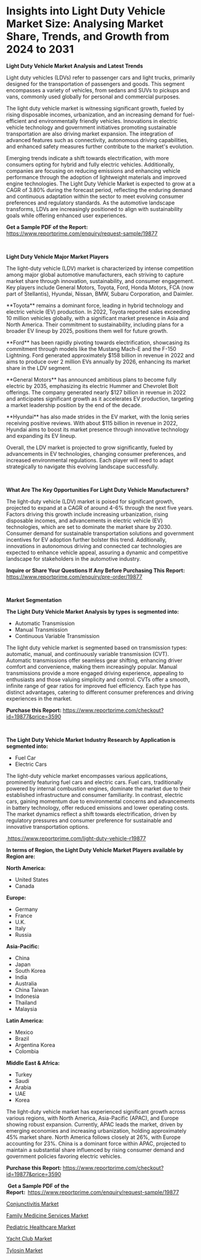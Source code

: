 <p><h1>Insights into Light Duty Vehicle Market Size: Analysing Market Share, Trends, and Growth from 2024 to 2031</h1></p><p><strong>Light Duty Vehicle Market Analysis and Latest Trends</strong></p>
<p><p>Light duty vehicles (LDVs) refer to passenger cars and light trucks, primarily designed for the transportation of passengers and goods. This segment encompasses a variety of vehicles, from sedans and SUVs to pickups and vans, commonly used globally for personal and commercial purposes. </p><p>The light duty vehicle market is witnessing significant growth, fueled by rising disposable incomes, urbanization, and an increasing demand for fuel-efficient and environmentally friendly vehicles. Innovations in electric vehicle technology and government initiatives promoting sustainable transportation are also driving market expansion. The integration of advanced features such as connectivity, autonomous driving capabilities, and enhanced safety measures further contribute to the market's evolution.</p><p>Emerging trends indicate a shift towards electrification, with more consumers opting for hybrid and fully electric vehicles. Additionally, companies are focusing on reducing emissions and enhancing vehicle performance through the adoption of lightweight materials and improved engine technologies. The Light Duty Vehicle Market is expected to grow at a CAGR of 3.80% during the forecast period, reflecting the enduring demand and continuous adaptation within the sector to meet evolving consumer preferences and regulatory standards. As the automotive landscape transforms, LDVs are increasingly positioned to align with sustainability goals while offering enhanced user experiences.</p></p>
<p><strong>Get a Sample PDF of the Report:&nbsp;</strong> <a href="https://www.reportprime.com/enquiry/request-sample/19877?utm_campaign=1134&utm_medium=2&utm_source=Github&utm_content=ia&utm_term=23112024&utm_id=light-duty-vehicle">https://www.reportprime.com/enquiry/request-sample/19877</a></p>
<p>&nbsp;</p>
<p><strong>Light Duty Vehicle Major Market Players</strong></p>
<p><p>The light-duty vehicle (LDV) market is characterized by intense competition among major global automotive manufacturers, each striving to capture market share through innovation, sustainability, and consumer engagement. Key players include General Motors, Toyota, Ford, Honda Motors, FCA (now part of Stellantis), Hyundai, Nissan, BMW, Subaru Corporation, and Daimler.</p><p>**Toyota** remains a dominant force, leading in hybrid technology and electric vehicle (EV) production. In 2022, Toyota reported sales exceeding 10 million vehicles globally, with a significant market presence in Asia and North America. Their commitment to sustainability, including plans for a broader EV lineup by 2025, positions them well for future growth.</p><p>**Ford** has been rapidly pivoting towards electrification, showcasing its commitment through models like the Mustang Mach-E and the F-150 Lightning. Ford generated approximately $158 billion in revenue in 2022 and aims to produce over 2 million EVs annually by 2026, enhancing its market share in the LDV segment.</p><p>**General Motors** has announced ambitious plans to become fully electric by 2035, emphasizing its electric Hummer and Chevrolet Bolt offerings. The company generated nearly $127 billion in revenue in 2022 and anticipates significant growth as it accelerates EV production, targeting a market leadership position by the end of the decade.</p><p>**Hyundai** has also made strides in the EV market, with the Ioniq series receiving positive reviews. With about $115 billion in revenue in 2022, Hyundai aims to boost its market presence through innovative technology and expanding its EV lineup.</p><p>Overall, the LDV market is projected to grow significantly, fueled by advancements in EV technologies, changing consumer preferences, and increased environmental regulations. Each player will need to adapt strategically to navigate this evolving landscape successfully.</p></p>
<p>&nbsp;</p>
<p><strong>What Are The Key Opportunities For Light Duty Vehicle Manufacturers?</strong></p>
<p><p>The light-duty vehicle (LDV) market is poised for significant growth, projected to expand at a CAGR of around 4-6% through the next five years. Factors driving this growth include increasing urbanization, rising disposable incomes, and advancements in electric vehicle (EV) technologies, which are set to dominate the market share by 2030. Consumer demand for sustainable transportation solutions and government incentives for EV adoption further bolster this trend. Additionally, innovations in autonomous driving and connected car technologies are expected to enhance vehicle appeal, assuring a dynamic and competitive landscape for stakeholders in the automotive industry.</p></p>
<p><strong>Inquire or Share Your Questions If Any Before Purchasing This Report:</strong> <a href="https://www.reportprime.com/enquiry/pre-order/19877?utm_campaign=1134&utm_medium=2&utm_source=Github&utm_content=ia&utm_term=23112024&utm_id=light-duty-vehicle">https://www.reportprime.com/enquiry/pre-order/19877</a></p>
<p>&nbsp;</p>
<p><strong>Market Segmentation</strong></p>
<p><strong>The Light Duty Vehicle Market Analysis by types is segmented into:</strong></p>
<p><ul><li>Automatic Transmission</li><li>Manual Transmission</li><li>Continuous Variable Transmission</li></ul></p>
<p><p>The light duty vehicle market is segmented based on transmission types: automatic, manual, and continuously variable transmission (CVT). Automatic transmissions offer seamless gear shifting, enhancing driver comfort and convenience, making them increasingly popular. Manual transmissions provide a more engaged driving experience, appealing to enthusiasts and those valuing simplicity and control. CVTs offer a smooth, infinite range of gear ratios for improved fuel efficiency. Each type has distinct advantages, catering to different consumer preferences and driving experiences in the market.</p></p>
<p><strong>Purchase this Report:&nbsp;</strong><a href="https://www.reportprime.com/checkout?id=19877&price=3590&utm_campaign=1134&utm_medium=2&utm_source=Github&utm_content=ia&utm_term=23112024&utm_id=light-duty-vehicle">https://www.reportprime.com/checkout?id=19877&price=3590</a></p>
<p>&nbsp;</p>
<p><strong>The Light Duty Vehicle Market Industry Research by Application is segmented into:</strong></p>
<p><ul><li>Fuel Car</li><li>Electric Cars</li></ul></p>
<p><p>The light-duty vehicle market encompasses various applications, prominently featuring fuel cars and electric cars. Fuel cars, traditionally powered by internal combustion engines, dominate the market due to their established infrastructure and consumer familiarity. In contrast, electric cars, gaining momentum due to environmental concerns and advancements in battery technology, offer reduced emissions and lower operating costs. The market dynamics reflect a shift towards electrification, driven by regulatory pressures and consumer preference for sustainable and innovative transportation options.</p></p>
<p><a href="https://www.reportprime.com/light-duty-vehicle-r19877?utm_campaign=1134&utm_medium=2&utm_source=Github&utm_content=ia&utm_term=23112024&utm_id=light-duty-vehicle">&nbsp;https://www.reportprime.com/light-duty-vehicle-r19877</a></p>
<p><strong>In terms of Region, the Light Duty Vehicle Market Players available by Region are:</strong></p>
<p>
    <p> <strong> North America: </strong>
        <ul>
            <li>United States</li>
            <li>Canada</li>
        </ul>
        </p> 
    <p> <strong> Europe: </strong>
        <ul>
            <li>Germany</li>
            <li>France</li>
            <li>U.K.</li>
            <li>Italy</li>
            <li>Russia</li>
        </ul>
        </p> 
    <p> <strong> Asia-Pacific: </strong>
        <ul>
            <li>China</li>
            <li>Japan</li>
            <li>South Korea</li>
            <li>India</li>
            <li>Australia</li>
            <li>China Taiwan</li>
            <li>Indonesia</li>
            <li>Thailand</li>
            <li>Malaysia</li>
        </ul>
        </p> 
    <p> <strong> Latin America: </strong>
        <ul>
            <li>Mexico</li>
            <li>Brazil</li>
            <li>Argentina Korea</li>
            <li>Colombia</li>
        </ul>
        </p> 
    <p> <strong> Middle East & Africa: </strong>
        <ul>
            <li>Turkey</li>
            <li>Saudi</li>
            <li>Arabia</li>
            <li>UAE</li>
            <li>Korea</li>
        </ul>
    </p>
    </p>
<p><p>The light-duty vehicle market has experienced significant growth across various regions, with North America, Asia-Pacific (APAC), and Europe showing robust expansion. Currently, APAC leads the market, driven by emerging economies and increasing urbanization, holding approximately 45% market share. North America follows closely at 26%, with Europe accounting for 23%. China is a dominant force within APAC, projected to maintain a substantial share influenced by rising consumer demand and government policies favoring electric vehicles.</p></p>
<p><strong>Purchase this Report: </strong><a href="https://www.reportprime.com/checkout?id=19877&price=3590&utm_campaign=1134&utm_medium=2&utm_source=Github&utm_content=ia&utm_term=23112024&utm_id=light-duty-vehicle">https://www.reportprime.com/checkout?id=19877&price=3590</a></p>
<p>&nbsp;<strong>Get a Sample PDF of the Report:&nbsp;&nbsp;</strong><a href="https://www.reportprime.com/enquiry/request-sample/19877?utm_campaign=1134&utm_medium=2&utm_source=Github&utm_content=ia&utm_term=23112024&utm_id=light-duty-vehicle">https://www.reportprime.com/enquiry/request-sample/19877</a></p>
<p><strong></strong></p>
<p><p><a href="https://www.linkedin.com/pulse/remarkable-cagr-66-research-thoroughly-analyzes-value-market-puwyf?utm_campaign=1134&utm_medium=2&utm_source=Github&utm_content=ia&utm_term=23112024&utm_id=light-duty-vehicle">Conjunctivitis Market</a></p><p><a href="https://issuu.com/reportprime-2/docs/family-medicine-services-market-siz_c70434077c3f0b?utm_campaign=1134&utm_medium=2&utm_source=Github&utm_content=ia&utm_term=23112024&utm_id=light-duty-vehicle">Family Medicine Services Market</a></p><p><a href="https://www.linkedin.com/pulse/pediatric-healthcare-market-trends-drivers-forecasted-cagr-dlytf?utm_campaign=1134&utm_medium=2&utm_source=Github&utm_content=ia&utm_term=23112024&utm_id=light-duty-vehicle">Pediatric Healthcare Market</a></p><p><a href="https://issuu.com/reportprime-2/docs/yacht-club-market-size-2030.pptx_8bdbf755c3cfef?utm_campaign=1134&utm_medium=2&utm_source=Github&utm_content=ia&utm_term=23112024&utm_id=light-duty-vehicle">Yacht Club Market</a></p><p><a href="https://www.linkedin.com/pulse/value-segmentation-share-andanalysis-tylosin-market-projecting-9bqaf?utm_campaign=1134&utm_medium=2&utm_source=Github&utm_content=ia&utm_term=23112024&utm_id=light-duty-vehicle">Tylosin Market</a></p></p>